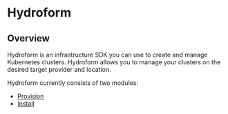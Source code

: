 # Hydroform

## Overview

Hydroform is an infrastructure SDK you can use to create and manage Kubernetes clusters. Hydroform allows you to manage your clusters on the desired target provider and location.

Hydroform currently consists of two modules:
- [Provision](./provision/README.md)
- [Install](./install/README.md)
